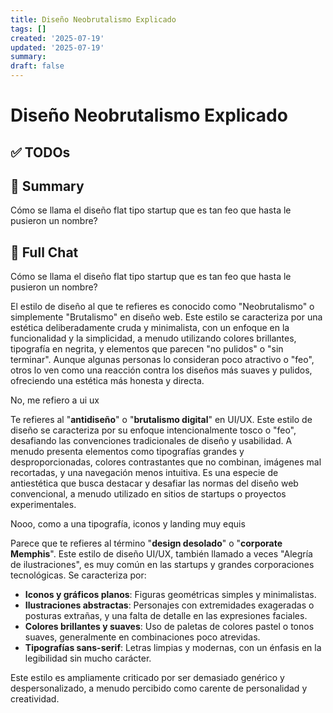 ```yaml
---
title: Diseño Neobrutalismo Explicado
tags: []
created: '2025-07-19'
updated: '2025-07-19'
summary:
draft: false
---
```


# Diseño Neobrutalismo Explicado

## ✅ TODOs


## 📌 Summary
Cómo se llama el diseño flat tipo startup que es tan feo que hasta le pusieron un nombre?

## 🧠 Full Chat


Cómo se llama el diseño flat tipo startup que es tan feo que hasta le pusieron un nombre?



El estilo de diseño al que te refieres es conocido como "Neobrutalismo" o simplemente "Brutalismo" en diseño web. Este estilo se caracteriza por una estética deliberadamente cruda y minimalista, con un enfoque en la funcionalidad y la simplicidad, a menudo utilizando colores brillantes, tipografía en negrita, y elementos que parecen "no pulidos" o "sin terminar". Aunque algunas personas lo consideran poco atractivo o "feo", otros lo ven como una reacción contra los diseños más suaves y pulidos, ofreciendo una estética más honesta y directa.

No, me refiero a ui ux 

Te refieres al "**antidiseño**" o "**brutalismo digital**" en UI/UX. Este estilo de diseño se caracteriza por su enfoque intencionalmente tosco o "feo", desafiando las convenciones tradicionales de diseño y usabilidad. A menudo presenta elementos como tipografías grandes y desproporcionadas, colores contrastantes que no combinan, imágenes mal recortadas, y una navegación menos intuitiva. Es una especie de antiestética que busca destacar y desafiar las normas del diseño web convencional, a menudo utilizado en sitios de startups o proyectos experimentales.

Nooo, como a una tipografía, iconos y landing muy equis

Parece que te refieres al término "**design desolado**" o "**corporate Memphis**". Este estilo de diseño UI/UX, también llamado a veces "Alegría de ilustraciones", es muy común en las startups y grandes corporaciones tecnológicas. Se caracteriza por:

- **Iconos y gráficos planos**: Figuras geométricas simples y minimalistas.
- **Ilustraciones abstractas**: Personajes con extremidades exageradas o posturas extrañas, y una falta de detalle en las expresiones faciales.
- **Colores brillantes y suaves**: Uso de paletas de colores pastel o tonos suaves, generalmente en combinaciones poco atrevidas.
- **Tipografías sans-serif**: Letras limpias y modernas, con un énfasis en la legibilidad sin mucho carácter.

Este estilo es ampliamente criticado por ser demasiado genérico y despersonalizado, a menudo percibido como carente de personalidad y creatividad.